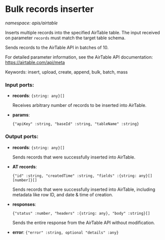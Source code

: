 # Bulk records inserter

_namespace: apis/airtable_

Inserts multiple records into the specified AirTable table.
The input received on parameter `records` must match the target table schema.

Sends records to the AirTable API in batches of 10.

For detailed parameter information, see the AirTable API documentation:
https://airtable.com/api/meta

Keywords: insert, upload, create, append, bulk, batch, mass

### Input ports:

* __records__: ` {string: any}[] `

    Receives arbitrary number of records to be inserted into AirTable.


* __params__: 
    ```
    {"apiKey" :string, "baseId" :string, "tableName" :string}
    ```

### Output ports:

* __records__: ` {string: any}[] `

    Sends records that were successfully inserted into AirTable.


* __AT records__: 
    ```
    {"id" :string, "createdTime" :string, "fields" :{string: any}[][number]}[]
    ```

    Sends records that were successfully inserted into AirTable, including metadata like row ID, and date & time of creation.


* __responses__: 
    ```
    {"status" :number, "headers" :{string: any}, "body" :string}[]
    ```

    Sends the entire response from the AirTable API without modification.


* __error__: ` {"error" :string, optional "details" :any} `

